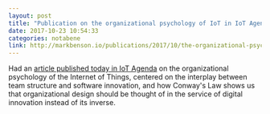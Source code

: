 ```yaml
---
layout: post
title: "Publication on the organizational psychology of IoT in IoT Agenda"
date: 2017-10-23 10:54:33
categories: notabene
link: http://markbenson.io/publications/2017/10/the-organizational-psychology-of-iot/
---
```


Had an [article published today in IoT Agenda][ln1] on the organizational psychology of the Internet of Things, centered on the interplay between team structure and software innovation, and how Conway's Law shows us that organizational design should be thought of in the service of digital innovation instead of its inverse.

[ln1]: http://markbenson.io/publications/2017/10/the-organizational-psychology-of-iot/

